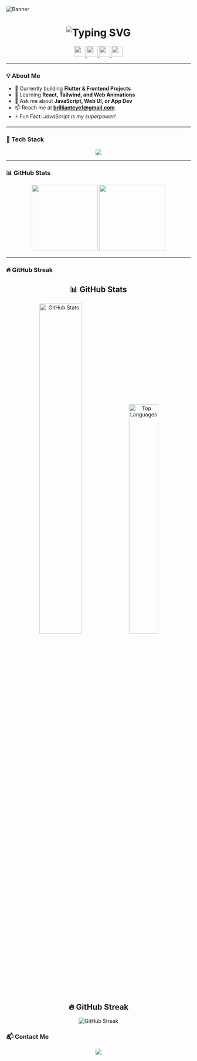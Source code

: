 <!-- Banner Image -->
![Banner](https://source.unsplash.com/1600x400/?frontend,webdevelopment,javascript,technology)

<!-- Typing Text Animation -->
<h1 align="center">
  <img src="https://readme-typing-svg.herokuapp.com?font=Fira+Code&weight=500&size=28&pause=1000&color=F7E92F&background=000000&center=true&vCenter=true&width=1000&lines=Hi+%F0%9F%91%8B%2C+I'm+Rabin+Subedi;Frontend+Engineer+from+Nepal;I+build+cool+Web+and+Flutter+apps" alt="Typing SVG" />
</h1>

<!-- Social Links -->
<p align="center">
  <a href="https://linkedin.com/in/rabin-subedi" target="_blank">
    <img src="https://skillicons.dev/icons?i=linkedin" height="30" />
  </a>
  <a href="https://stackoverflow.com/users/your-id" target="_blank">
    <img src="https://skillicons.dev/icons?i=stackoverflow" height="30" />
  </a>
  <a href="https://fb.com/rabean.subedi" target="_blank">
    <img src="https://skillicons.dev/icons?i=facebook" height="30" />
  </a>
  <a href="https://instagram.com/rabean_subedi" target="_blank">
    <img src="https://skillicons.dev/icons?i=instagram" height="30" />
  </a>
</p>

---

### 💡 About Me

- 🔭 Currently building **Flutter & Frontend Projects**
- 🌱 Learning **React, Tailwind, and Web Animations**
- 💬 Ask me about **JavaScript, Web UI, or App Dev**
- 📫 Reach me at **brillianteye1@gmail.com**
- ⚡ Fun Fact: *JavaScript is my superpower!*

---

### 🧠 Tech Stack

<p align="center">
  <img src="https://skillicons.dev/icons?i=html,css,js,react,tailwind,flutter,dart,git,github,vscode" />
</p>

---

### 📊 GitHub Stats

<p align="center">
  <img src="https://github-readme-stats.vercel.app/api?username=lucifercode2058&theme=tokyonight&show_icons=true&hide_border=true&border_radius=10" height="180"/>
  <img src="https://github-readme-stats.vercel.app/api/top-langs/?username=lucifercode2058&theme=tokyonight&layout=compact&hide_border=true&border_radius=10" height="180"/>
</p>

---

### 🔥 GitHub Streak

<!-- GitHub Stats & Streaks Section -->
<h2 align="center">📊 GitHub Stats</h2>

<p align="center">
  <img src="https://github-readme-stats.vercel.app/api?username=lucifercode2058&show_icons=true&theme=tokyonight&hide_border=true&border_radius=10" alt="GitHub Stats" width="48%" />
  <img src="https://github-readme-stats.vercel.app/api/top-langs/?username=lucifercode2058&layout=compact&theme=tokyonight&hide_border=true&border_radius=10" alt="Top Languages" width="40%" />
</p>

<h2 align="center">🔥 GitHub Streak</h2>

<p align="center">
  <img src="https://github-readme-streak-stats.herokuapp.com/?user=lucifercode2058&theme=tokyonight&hide_border=true&border_radius=10" alt="GitHub Streak" />
</p>


### 📬 Contact Me

<p align="center">
  <a href="mailto:brillianteye1@gmail.com">
    <img src="https://img.shields.io/badge/Email-D14836?style=for-the-badge&logo=gmail&logoColor=white" />
  </a>
</p>
